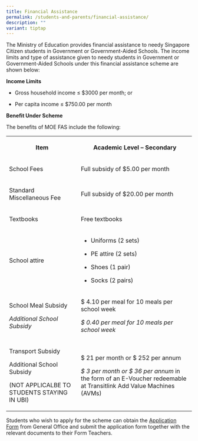 ```yaml
---
title: Financial Assistance
permalink: /students-and-parents/financial-assistance/
description: ""
variant: tiptap
---
```

<p>The Ministry of Education provides financial assistance to needy Singapore
Citizen students in Government or Government-Aided Schools. The income
limits and type of assistance given to needy students in Government or
Government-Aided Schools under this financial assistance scheme are shown
below:</p>
<p><strong>Income Limits</strong>
</p>
<ul data-tight="true" class="tight">
<li>
<p>Gross household income ≤ $3000 per month; or</p>
</li>
<li>
<p>Per capita income ≤ $750.00 per month</p>
</li>
</ul>
<p><strong>Benefit Under Scheme</strong>
</p>
<p>The benefits of MOE FAS include the following:</p>
<table style="minWidth: 50px">
<colgroup>
<col>
<col>
</colgroup>
<tbody>
<tr>
<th rowspan="1" colspan="1">
<p>Item</p>
</th>
<th rowspan="1" colspan="1">
<p>Academic Level – Secondary</p>
</th>
</tr>
<tr>
<td rowspan="1" colspan="1">
<p>School Fees</p>
</td>
<td rowspan="1" colspan="1">
<p>Full subsidy of $5.00 per month</p>
</td>
</tr>
<tr>
<td rowspan="1" colspan="1">
<p>Standard Miscellaneous Fee</p>
</td>
<td rowspan="1" colspan="1">
<p>Full subsidy of $20.00 per month</p>
</td>
</tr>
<tr>
<td rowspan="1" colspan="1">
<p>Textbooks</p>
</td>
<td rowspan="1" colspan="1">
<p>Free textbooks</p>
</td>
</tr>
<tr>
<td rowspan="1" colspan="1">
<p>School attire</p>
</td>
<td rowspan="1" colspan="1">
<ul data-tight="true" class="tight">
<li>
<p>Uniforms (2 sets)</p>
</li>
<li>
<p>PE attire (2 sets)</p>
</li>
<li>
<p>Shoes (1 pair)</p>
</li>
<li>
<p>Socks (2 pairs)</p>
</li>
</ul>
</td>
</tr>
<tr>
<td rowspan="1" colspan="1">
<p>School Meal Subsidy</p>
<p><em>Additional School Subsidy</em>
</p>
</td>
<td rowspan="1" colspan="1">
<p>$ 4.10 per meal for 10 meals per school week</p>
<p><em>$ 0.40 per meal for 10 meals per school week</em>
</p>
</td>
</tr>
<tr>
<td rowspan="1" colspan="1">
<p>Transport Subsidy</p>
<p>Additional School Subsidy</p>
<p>(NOT APPLICALBE TO STUDENTS STAYING IN UBI)</p>
</td>
<td rowspan="1" colspan="1">
<p>$ 21 per month or $ 252 per annum</p>
<p><em>$ 3 per month or $ 36 per annum</em> in the form of an E-Voucher redeemable
at Transitlink Add Value Machines (AVMs)</p>
</td>
</tr>
</tbody>
</table>
<p>Students who wish to apply for the scheme can obtain the&nbsp;<a href="/files/FAS/FAS_2025.pdf" rel="noopener nofollow" target="_blank">Application Form</a>&nbsp;from
General Office and submit the application form together with the relevant
documents to their Form Teachers.</p>